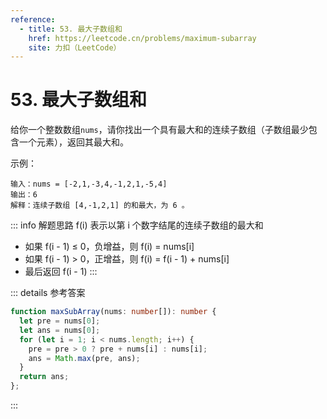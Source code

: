 ```yaml
---
reference:
  - title: 53. 最大子数组和
    href: https://leetcode.cn/problems/maximum-subarray
    site: 力扣（LeetCode）
---
```


# 53. 最大子数组和

给你一个整数数组`nums`，请你找出一个具有最大和的连续子数组（子数组最少包含一个元素），返回其最大和。

示例：

```
输入：nums = [-2,1,-3,4,-1,2,1,-5,4]
输出：6
解释：连续子数组 [4,-1,2,1] 的和最大，为 6 。
```

::: info 解题思路
f(i) 表示以第 i 个数字结尾的连续子数组的最大和
- 如果 f(i - 1) ≤ 0，负增益，则 f(i) = nums[i]
- 如果 f(i - 1) > 0，正增益，则 f(i) = f(i - 1) + nums[i]
- 最后返回 f(i - 1)
:::

::: details 参考答案
```ts
function maxSubArray(nums: number[]): number {
  let pre = nums[0];
  let ans = nums[0];
  for (let i = 1; i < nums.length; i++) {
    pre = pre > 0 ? pre + nums[i] : nums[i];
    ans = Math.max(pre, ans);
  }
  return ans;
};
```
:::
